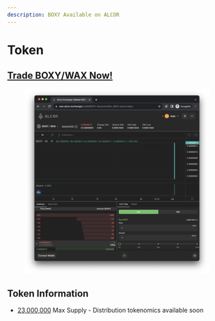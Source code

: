 ```yaml
---
description: BOXY Available on ALCOR
---
```


# Token

## [Trade BOXY/WAX Now!](https://wax.alcor.exchange/trade/BOXY-boxycoinnfts\_WAX-eosio.token)

<figure><img src="../.gitbook/assets/Screenshot 2023-08-16 at 10.02.17 AM.png" alt=""><figcaption></figcaption></figure>

## Token Information

* [23,000,000](https://waxblock.io/tokens/BOXY-wax-boxycoinnfts) Max Supply - Distribution tokenomics available soon


